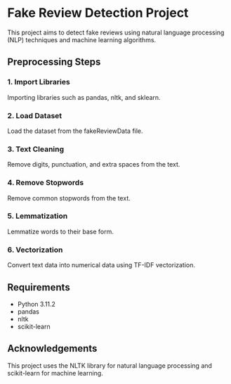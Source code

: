 # Fake Review Detection Project

This project aims to detect fake reviews using natural language processing (NLP) techniques and machine learning algorithms.

## Preprocessing Steps

### 1. Import Libraries
 Importing libraries such as pandas, nltk, and sklearn.
### 2. Load Dataset
 Load the dataset from the fakeReviewData file.
### 3. Text Cleaning
 Remove digits, punctuation, and extra spaces from the text.
### 4. Remove Stopwords
 Remove common stopwords from the text.
### 5. Lemmatization
 Lemmatize words to their base form.
### 6. Vectorization
 Convert text data into numerical data using TF-IDF vectorization.


## Requirements

- Python 3.11.2
- pandas
- nltk
- scikit-learn

## Acknowledgements

This project uses the NLTK library for natural language processing and scikit-learn for machine learning.
